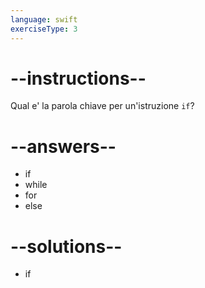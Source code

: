 ```yaml
---
language: swift
exerciseType: 3
---
```


# --instructions--

Qual e' la parola chiave per un'istruzione `if`?

# --answers--

- if
- while
- for
- else

# --solutions--

- if
